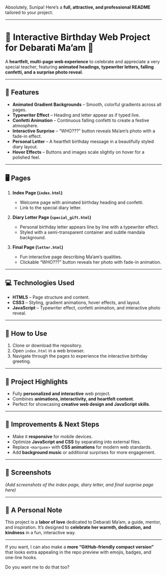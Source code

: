 Absolutely, Sunipa! Here’s a **full, attractive, and professional README** tailored to your project:

---

# 🎉 Interactive Birthday Web Project for Debarati Ma’am 🎉

A **heartfelt, multi-page web experience** to celebrate and appreciate a very special teacher, featuring **animated headings, typewriter letters, falling confetti, and a surprise photo reveal**.

---

## 🌈 Features

* **Animated Gradient Backgrounds** – Smooth, colorful gradients across all pages.
* **Typewriter Effect** – Heading and letter appear as if typed live.
* **Confetti Animation** – Continuous falling confetti to create a festive atmosphere.
* **Interactive Surprise** – “WHO???” button reveals Ma’am’s photo with a fade-in effect.
* **Personal Letter** – A heartfelt birthday message in a beautifully styled diary layout.
* **Hover Effects** – Buttons and images scale slightly on hover for a polished feel.

---

## 🖥️ Pages

1. **Index Page (`index.html`)**

   * Welcome page with animated birthday heading and confetti.
   * Link to the special diary letter.

2. **Diary Letter Page (`special_gift.html`)**

   * Personal birthday letter appears line by line with a typewriter effect.
   * Styled with a semi-transparent container and subtle mandala background.

3. **Final Page (`letter.html`)**

   * Fun interactive page describing Ma’am’s qualities.
   * Clickable “WHO???” button reveals her photo with fade-in animation.

---

## 💻 Technologies Used

* **HTML5** – Page structure and content.
* **CSS3** – Styling, gradient animations, hover effects, and layout.
* **JavaScript** – Typewriter effect, confetti animation, and interactive photo reveal.

---

## 📁 How to Use

1. Clone or download the repository.
2. Open `index.html` in a web browser.
3. Navigate through the pages to experience the interactive birthday greeting.

---

## 🌟 Project Highlights

* Fully **personalized and interactive** web project.
* Combines **animations, interactivity, and heartfelt content**.
* Perfect for showcasing **creative web design and JavaScript skills**.

---

## 📝 Improvements & Next Steps

* Make it **responsive** for mobile devices.
* Optimize **JavaScript and CSS** by separating into external files.
* Replace `<marquee>` with **CSS animations** for modern web standards.
* Add **background music** or additional surprises for more engagement.

---

## 📸 Screenshots

*(Add screenshots of the index page, diary letter, and final surprise page here)*

---

## 💖 A Personal Note

This project is a **labor of love** dedicated to Debarati Ma’am, a guide, mentor, and inspiration. It’s designed to **celebrate her warmth, dedication, and kindness** in a fun, interactive way.

---

If you want, I can also make a **more “GitHub-friendly compact version”** that looks extra appealing in the repo preview with emojis, badges, and one-line hooks.

Do you want me to do that too?
